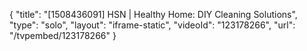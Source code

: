 {
    "title": "[1508436091] HSN | Healthy Home: DIY Cleaning Solutions",
    "type": "solo",
    "layout": "iframe-static",
    "videoId": "123178266",
    "url": "\/tvpembed\/123178266"
}